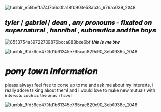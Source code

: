 
![tumblr_e59beffa7417b6c0ba18fb903e58ab3c_676ab039_2048](https://github.com/user-attachments/assets/69981901-3d5a-4307-b6d0-0895334c60f0)

## 𝒕𝒚𝒍𝒆𝒓 / 𝒈𝒂𝒃𝒓𝒊𝒆𝒍 / 𝒅𝒆𝒂𝒏 , 𝒂𝒏𝒚 𝒑𝒓𝒐𝒏𝒐𝒖𝒏𝒔 - 𝒇𝒊𝒙𝒂𝒕𝒆𝒅 𝒐𝒏 𝒔𝒖𝒑𝒆𝒓𝒏𝒂𝒕𝒖𝒓𝒂𝒍 , 𝒉𝒂𝒏𝒏𝒊𝒃𝒂𝒍 , 𝒔𝒖𝒃𝒏𝒂𝒖𝒕𝒊𝒄𝒂 𝒂𝒏𝒅 𝒕𝒉𝒆 𝒃𝒐𝒚𝒔 

![8553754a69722709876bcca888bde6bf](https://github.com/user-attachments/assets/56bb9b5b-bc38-4f3c-ba8a-a02d6e6baeac)   𝒕𝒉𝒊𝒔 𝒊𝒔 𝒎𝒆 𝒃𝒕𝒘


![tumblr_9fd56ce470fd1b61345e765cac829d90_3eb0936c_2048](https://github.com/user-attachments/assets/cd57300c-ea61-43d2-a805-be88f5730357)

# 𝒑𝒐𝒏𝒚 𝒕𝒐𝒘𝒏 𝒊𝒏𝒇𝒐𝒓𝒎𝒂𝒕𝒊𝒐𝒏

please always feel free to come up to me and ask me about my interests, i really adore talking about them! and i would love to make new mutuals with interests such as the ones i have!

![tumblr_9fd56ce470fd1b61345e765cac829d90_3eb0936c_2048](https://github.com/user-attachments/assets/cd57300c-ea61-43d2-a805-be88f5730357)
